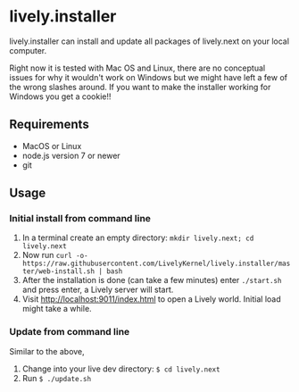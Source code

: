 # lively.installer

lively.installer can install and update all packages of lively.next on your local computer.

Right now it is tested with Mac OS and Linux, there are no conceptual issues
for why it wouldn't work on Windows but we might have left a few of the wrong
slashes around. If you want to make the installer working for Windows you get a
cookie!!

## Requirements

- MacOS or Linux
- node.js version 7 or newer
- git

## Usage

### Initial install from command line

1. In a terminal create an empty directory: `mkdir lively.next; cd lively.next`
2. Now run `curl -o- https://raw.githubusercontent.com/LivelyKernel/lively.installer/master/web-install.sh | bash`
3. After the installation is done (can take a few minutes) enter `./start.sh` and press enter, a Lively server will start.
4. Visit [http://localhost:9011/index.html]() to open a Lively world. Initial load might take a while.

### Update from command line

Similar to the above, 
1. Change into your live dev directory: `$ cd lively.next`
2. Run `$ ./update.sh`
